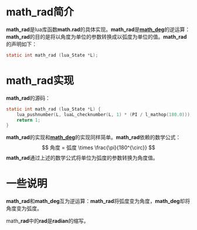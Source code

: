 # math_rad简介

**math_rad**是lua库函数**math.rad**的具体实现。**math_rad**是[**math_deg**](https://coderdeepwater.cn/lua/lua53codes/lmathlib_c/math_deg/)的逆运算：**math_rad**的目的是将以角度为单位的参数转换成以弧度为单位的值。**math_rad**的声明如下：

```c
static int math_rad (lua_State *L);
```

# math_rad实现

**math_rad**的源码：

```c
static int math_rad (lua_State *L) {                                                  
    lua_pushnumber(L, luaL_checknumber(L, 1) * (PI / l_mathop(180.0)));
    return 1;
}
```

**math_rad**的实现和[**math_deg**](https://coderdeepwater.cn/lua/lua53codes/lmathlib_c/math_deg/)的实现同样简单。**math_rad**依赖的数学公式：
$$
角度 = 弧度 \times \frac{\pi}{180^{\circ}}
$$
**math_rad**通过上述的数学公式将单位为弧度的参数转换为角度值。

# 一些说明

**math_rad**和**math_deg**互为逆运算：**math_rad**将弧度变为角度，**math_deg**却将角度变为弧度。

math_**rad**中的**rad**是**radian**的缩写。